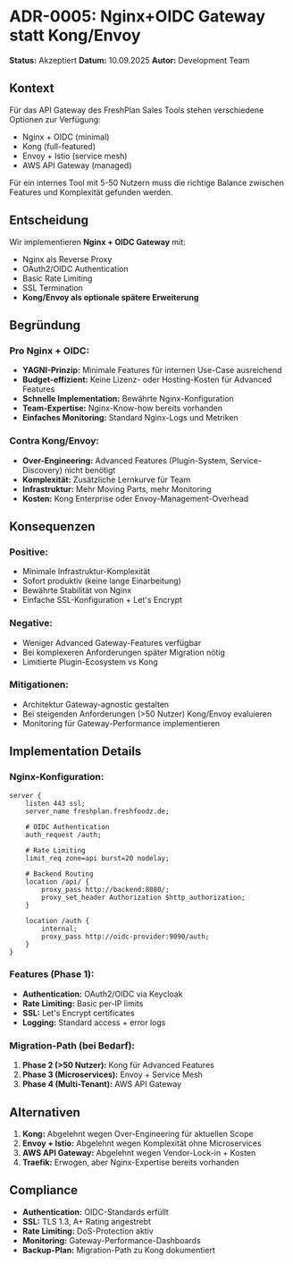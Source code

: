 # ADR-0005: Nginx+OIDC Gateway statt Kong/Envoy

**Status:** Akzeptiert
**Datum:** 10.09.2025
**Autor:** Development Team

## Kontext

Für das API Gateway des FreshPlan Sales Tools stehen verschiedene Optionen zur Verfügung:
- Nginx + OIDC (minimal)
- Kong (full-featured)
- Envoy + Istio (service mesh)
- AWS API Gateway (managed)

Für ein internes Tool mit 5-50 Nutzern muss die richtige Balance zwischen Features und Komplexität gefunden werden.

## Entscheidung

Wir implementieren **Nginx + OIDC Gateway** mit:
- Nginx als Reverse Proxy
- OAuth2/OIDC Authentication
- Basic Rate Limiting
- SSL Termination
- **Kong/Envoy als optionale spätere Erweiterung**

## Begründung

### Pro Nginx + OIDC:
- **YAGNI-Prinzip:** Minimale Features für internen Use-Case ausreichend
- **Budget-effizient:** Keine Lizenz- oder Hosting-Kosten für Advanced Features
- **Schnelle Implementation:** Bewährte Nginx-Konfiguration
- **Team-Expertise:** Nginx-Know-how bereits vorhanden
- **Einfaches Monitoring:** Standard Nginx-Logs und Metriken

### Contra Kong/Envoy:
- **Over-Engineering:** Advanced Features (Plugin-System, Service-Discovery) nicht benötigt
- **Komplexität:** Zusätzliche Lernkurve für Team
- **Infrastruktur:** Mehr Moving Parts, mehr Monitoring
- **Kosten:** Kong Enterprise oder Envoy-Management-Overhead

## Konsequenzen

### Positive:
- Minimale Infrastruktur-Komplexität
- Sofort produktiv (keine lange Einarbeitung)
- Bewährte Stabilität von Nginx
- Einfache SSL-Konfiguration + Let's Encrypt

### Negative:
- Weniger Advanced Gateway-Features verfügbar
- Bei komplexeren Anforderungen später Migration nötig
- Limitierte Plugin-Ecosystem vs Kong

### Mitigationen:
- Architektur Gateway-agnostic gestalten
- Bei steigenden Anforderungen (>50 Nutzer) Kong/Envoy evaluieren
- Monitoring für Gateway-Performance implementieren

## Implementation Details

### Nginx-Konfiguration:
```nginx
server {
    listen 443 ssl;
    server_name freshplan.freshfoodz.de;

    # OIDC Authentication
    auth_request /auth;

    # Rate Limiting
    limit_req zone=api burst=20 nodelay;

    # Backend Routing
    location /api/ {
        proxy_pass http://backend:8080/;
        proxy_set_header Authorization $http_authorization;
    }

    location /auth {
        internal;
        proxy_pass http://oidc-provider:9090/auth;
    }
}
```

### Features (Phase 1):
- **Authentication:** OAuth2/OIDC via Keycloak
- **Rate Limiting:** Basic per-IP limits
- **SSL:** Let's Encrypt certificates
- **Logging:** Standard access + error logs

### Migration-Path (bei Bedarf):
1. **Phase 2 (>50 Nutzer):** Kong für Advanced Features
2. **Phase 3 (Microservices):** Envoy + Service Mesh
3. **Phase 4 (Multi-Tenant):** AWS API Gateway

## Alternativen

1. **Kong:** Abgelehnt wegen Over-Engineering für aktuellen Scope
2. **Envoy + Istio:** Abgelehnt wegen Komplexität ohne Microservices
3. **AWS API Gateway:** Abgelehnt wegen Vendor-Lock-in + Kosten
4. **Traefik:** Erwogen, aber Nginx-Expertise bereits vorhanden

## Compliance

- **Authentication:** OIDC-Standards erfüllt
- **SSL:** TLS 1.3, A+ Rating angestrebt
- **Rate Limiting:** DoS-Protection aktiv
- **Monitoring:** Gateway-Performance-Dashboards
- **Backup-Plan:** Migration-Path zu Kong dokumentiert